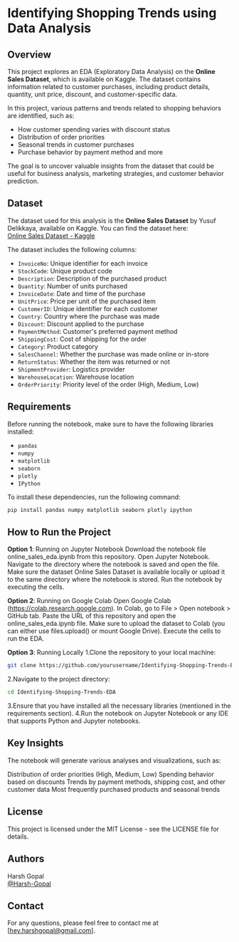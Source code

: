 # Identifying Shopping Trends using Data Analysis

## Overview
This project explores an EDA (Exploratory Data Analysis) on the **Online Sales Dataset**, which is available on Kaggle. The dataset contains information related to customer purchases, including product details, quantity, unit price, discount, and customer-specific data.

In this project, various patterns and trends related to shopping behaviors are identified, such as:
- How customer spending varies with discount status
- Distribution of order priorities
- Seasonal trends in customer purchases
- Purchase behavior by payment method and more

The goal is to uncover valuable insights from the dataset that could be useful for business analysis, marketing strategies, and customer behavior prediction.

## Dataset
The dataset used for this analysis is the **Online Sales Dataset** by Yusuf Delikkaya, available on Kaggle. You can find the dataset here:  
[Online Sales Dataset - Kaggle](https://www.kaggle.com/datasets/yusufdelikkaya/online-sales-dataset)

The dataset includes the following columns:
- `InvoiceNo`: Unique identifier for each invoice
- `StockCode`: Unique product code
- `Description`: Description of the purchased product
- `Quantity`: Number of units purchased
- `InvoiceDate`: Date and time of the purchase
- `UnitPrice`: Price per unit of the purchased item
- `CustomerID`: Unique identifier for each customer
- `Country`: Country where the purchase was made
- `Discount`: Discount applied to the purchase
- `PaymentMethod`: Customer's preferred payment method
- `ShippingCost`: Cost of shipping for the order
- `Category`: Product category
- `SalesChannel`: Whether the purchase was made online or in-store
- `ReturnStatus`: Whether the item was returned or not
- `ShipmentProvider`: Logistics provider
- `WarehouseLocation`: Warehouse location
- `OrderPriority`: Priority level of the order (High, Medium, Low)

## Requirements

Before running the notebook, make sure to have the following libraries installed:

- `pandas`
- `numpy`
- `matplotlib`
- `seaborn`
- `plotly`
- `IPython`

To install these dependencies, run the following command:

```bash
pip install pandas numpy matplotlib seaborn plotly ipython
```

## How to Run the Project

**Option 1**: Running on Jupyter Notebook
Download the notebook file online_sales_eda.ipynb from this repository.
Open Jupyter Notebook.
Navigate to the directory where the notebook is saved and open the file.
Make sure the dataset Online Sales Dataset is available locally or upload it to the same directory where the notebook is stored.
Run the notebook by executing the cells.


**Option 2**: Running on Google Colab
Open Google Colab (https://colab.research.google.com).
In Colab, go to File > Open notebook > GitHub tab.
Paste the URL of this repository and open the online_sales_eda.ipynb file.
Make sure to upload the dataset to Colab (you can either use files.upload() or mount Google Drive).
Execute the cells to run the EDA.

**Option 3**: Running Locally
1.Clone the repository to your local machine:
```bash
git clone https://github.com/yourusername/Identifying-Shopping-Trends-EDA.git
```
2.Navigate to the project directory:
```bash
cd Identifying-Shopping-Trends-EDA
```
3.Ensure that you have installed all the necessary libraries (mentioned in the requirements section).
4.Run the notebook on Jupyter Notebook or any IDE that supports Python and Jupyter notebooks.

## Key Insights
The notebook will generate various analyses and visualizations, such as:

Distribution of order priorities (High, Medium, Low)
Spending behavior based on discounts
Trends by payment methods, shipping cost, and other customer data
Most frequently purchased products and seasonal trends

## License
This project is licensed under the MIT License - see the LICENSE file for details.
## Authors

Harsh Gopal  
[@Harsh-Gopal](https://twitter.com/HarshGopalHG)

## Contact
For any questions, please feel free to contact me at [hey.harshgopal@gmail.com].

